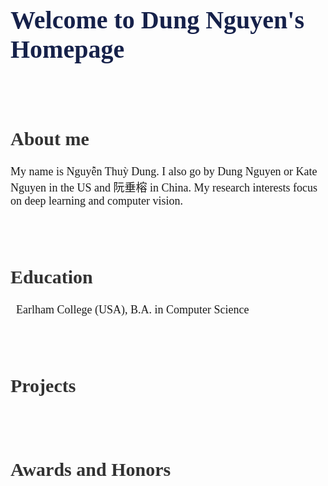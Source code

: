 <h1 style="color:#16214a; font-family:Calibri; font-size:40px">Welcome to Dung Nguyen's Homepage</h1>
<br/>
<br/>
<h2 style="color:rgb(50,50,50); font-family:Calibri; font-size:30px">About me</h2>
  <p style="font-size:18px; font-family:Calibri;">
  My name is Nguyễn Thuỳ Dung. I also go by Dung Nguyen or Kate Nguyen in the US and 阮垂榕 in China. My research interests focus on deep learning and computer vision.
  </p>
<br/>
<br/>

<h2 style="color:rgb(50,50,50); font-family:Calibri; font-size:30px">Education</h2>
  <p style="font-size:18px; font-family:Calibri;">
    <i class="fas fa-graduation-cap fa-lg" style="color: rgb(70,70,70)"></i>&nbsp; Earlham College (USA), B.A. in Computer Science
  </p>                                                                     
<br/>
<br/>

<h2 style="color:rgb(50,50,50); font-family:Calibri; font-size:30px">Projects</h2>
  <p style="font-size:18px; font-family:Calibri;">
  </p>
<br/>
<br/>

<h2 style="color:rgb(50,50,50); font-family:Calibri; font-size:30px">Awards and Honors</h2>
  <p style="font-size:18px;">
  </p>
<br/>
<br/>

